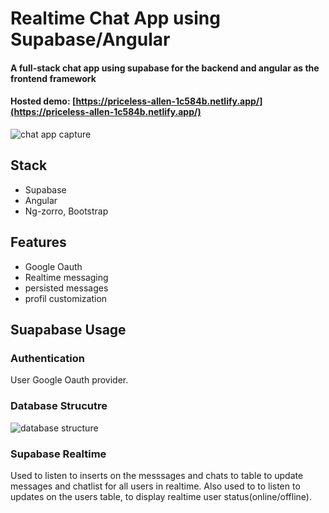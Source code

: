 # Realtime Chat App using Supabase/Angular 

#### A full-stack chat app using supabase for the backend and angular as the frontend framework 
#### Hosted demo: [https://priceless-allen-1c584b.netlify.app/](https://priceless-allen-1c584b.netlify.app/)
![chat app capture](https://user-images.githubusercontent.com/38834042/136698620-c0987dae-a275-479e-974d-568d52d876e0.PNG)

## Stack 
 - Supabase
 - Angular
 - Ng-zorro, Bootstrap 
 
## Features
- Google Oauth
- Realtime messaging
- persisted messages 
- profil customization
## Suapabase Usage

### Authentication
User Google Oauth provider.

### Database Strucutre

![database structure](https://user-images.githubusercontent.com/38834042/136705235-54913527-e074-4c75-85c2-8b3c6a55ae2c.jpg)

### Supabase Realtime
Used to listen to inserts on the messsages and chats to table to update messages and chatlist for all users in realtime.
Also used to to listen to updates on the users table, to display realtime user status(online/offline). 
